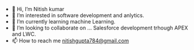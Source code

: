 - 👋 Hi, I’m Nitish kumar
- 👀 I’m interested in software development and anlytics.
- 🌱 I’m currently learning machine Learning.
- 💞️ I’m looking to collaborate on ... Salesforce development trhough APEX and LWC.
- 📫 How to reach me nitishgupta784@gmail.com

<!---
nitish71/nitish71 is a ✨ special ✨ repository because its `README.md` (this file) appears on your GitHub profile.
You can click the Preview link to take a look at your changes.
--->
